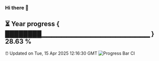 ### Hi there 👋
⏳ Year progress { ████████▁▁▁▁▁▁▁▁▁▁▁▁▁▁▁▁▁▁▁▁▁▁ } 28.63 %
---
⏰ Updated on Tue, 15 Apr 2025 12:16:30 GMT
![Progress Bar CI](https://github.com/Moyi321/Moyi321/workflows/Progress%20Bar%20CI/badge.svg)
